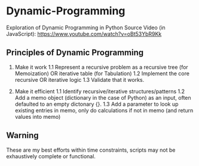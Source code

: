 # Dynamic-Programming

Exploration of Dynamic Programming in Python
Source Video (in JavaScript): https://www.youtube.com/watch?v=oBt53YbR9Kk

## Principles of Dynamic Programming

1. Make it work
1.1 Represent a recursive problem as a recursive tree (for Memoization) OR iterative table (for Tabulation)
1.2 Implement the core recursive OR iterative logic
1.3 Validate that it works.

2. Make it efficient
1.1 Identify recursive/iterative structures/patterns
1.2 Add a memo object (dictionary in the case of Python) as an input, often defaulted to an empty dictonary {}.
1.3 Add a parameter to look up existing entries in memo, only do calculations if not in memo (and return values into memo)

## Warning
These are my best efforts within time constraints, scripts may not be exhaustively complete or functional.
